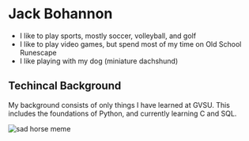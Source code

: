 # Jack Bohannon

- I like to play sports, mostly soccer, volleyball, and golf
- I like to play video games, but spend most of my time on Old School Runescape
- I like playing with my dog (miniature dachshund)

## Techincal Background
My background consists of only things I have learned at GVSU. 
This includes the foundations of Python, and currently learning C and SQL.

![sad horse meme](https://media.tenor.com/GIP-UQXC2LwAAAAC/man-horse.gif)